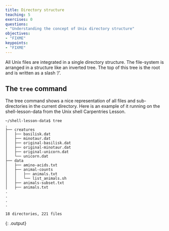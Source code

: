 ```yaml
---
title: Directory structure
teaching: 5
exercises: 0
questions:
- "Understanding the concept of Unix directory structure"
objectives:
- "FIXME"
keypoints:
- "FIXME"
---
```


All Unix files are integrated in a single directory structure. The file-system is arranged in a structure like an inverted tree. The top of this tree is the root and is written as a slash ‘/’.

## The `tree` command

The tree command shows a nice representation of all files and sub-directories in the current directory. Here is an example of it running on the shell-lesson-data from the Unix shell Carpentries Lesson.

~~~
~/shell-lesson-data$ tree
.
├── creatures
│   ├── basilisk.dat
│   ├── minotaur.dat
│   ├── original-basilisk.dat
│   ├── original-minotaur.dat
│   ├── original-unicorn.dat
│   └── unicorn.dat
├── data
│   ├── amino-acids.txt
│   ├── animal-counts
│   │   ├── animals.txt
│   │   └── list_animals.sh
│   ├── animals-subset.txt
│   ├── animals.txt
.
.
.
.

18 directories, 221 files
~~~
{: .output}

